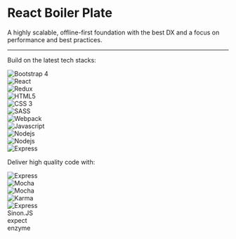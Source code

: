 # React Boiler Plate  

<p class="lead">
    A highly scalable, offline-first foundation with the best DX and a focus on performance and best practices.
</p>

---  

<p>
    Build on the latest tech stacks:
</p>
<div class="container-fluid">
    <div class="row v-s inline">
        <div class="col-xs">
            <div class="media">
                <div class="media-middle">
                    <img src="app/assets/images/logos/bootstrap4.png" alt="Bootstrap 4" class="w-56" />
                </div>
            </div>
        </div>
        <div class="col-xs">
            <div class="media">
                <div class="media-middle">
                    <img src="app/assets/images/logos/react.png" alt="React" class="w-56" />
                </div>
            </div>
        </div>
        <div class="col-xs">
            <div class="media">
                <div class="media-middle">
                    <img src="app/assets/images/logos/redux.png" alt="Redux" class="w-56" />
                </div>
            </div>
        </div>
        <div class="col-xs">
            <div class="media">
                <div class="media-middle">
                    <img src="app/assets/images/logos/html5.png" alt="HTML5" class="w-56" />
                </div>
            </div>
        </div>
        <div class="col-xs">
            <div class="media">
                <div class="media-middle">
                    <img src="app/assets/images/logos/css3.png" alt="CSS 3" class="w-56" />
                </div>
            </div>
        </div>
        <div class="col-xs">
            <div class="media">
                <div class="media-middle">
                    <img src="app/assets/images/logos/sass.png" alt="SASS" class="w-56" />
                </div>
            </div>
        </div>
        <div class="col-xs">
            <div class="media">
                <div class="media-middle">
                    <img src="app/assets/images/logos/webpack.png" alt="Webpack" class="w-56" />
                </div>
            </div>
        </div>
        <div class="col-xs">
            <div class="media">
                <div class="media-middle">
                    <img src="app/assets/images/logos/js.jpg" alt="Javascript" class="w-56" />
                </div>
            </div>
        </div>
        <div class="col-xs">
            <div class="media">
                <div class="media-middle">
                    <img src="app/assets/images/logos/nodejs.png" alt="Nodejs" class="w-xs" />
                </div>
            </div>
        </div>
        <div class="col-xs">
            <div class="media">
                <div class="media-middle">
                    <img src="app/assets/images/logos/npm.png" alt="Nodejs" class="w-xs" />
                </div>
            </div>
        </div>
        <div class="col-xs">
            <div class="media">
                <div class="media-middle">
                    <img src="app/assets/images/logos/express.png" alt="Express" class="w-sm" />
                </div>
            </div>
        </div>
        <div class="col-xs" />
    </div>
</div>
<p class="m-t-md">
    Deliver high quality code with:
</p>
<div class="container-fluid">
    <div class="row v-s inline">
        <div class="col-xs">
            <div class="media">
                <div class="media-middle">
                    <img src="app/assets/images/logos/eslint.png" alt="Express" class="w-56" />
                </div>
            </div>
        </div>
        <div class="col-xs">
            <div class="media">
                <div class="media-middle">
                    <img src="app/assets/images/logos/mocha.png" alt="Mocha" class="w-56" />
                </div>
            </div>
        </div>
        <div class="col-xs">
            <div class="media">
                <div class="media-middle">
                    <img src="app/assets/images/logos/chai.png" alt="Mocha" class="w-56" />
                </div>
            </div>
        </div>
        <div class="col-xs">
            <div class="media">
                <div class="media-middle">
                    <img src="app/assets/images/logos/karma.png" alt="Karma" class="w-sm" />
                </div>
            </div>
        </div>
        <div class="col-xs">
            <div class="media">
                <div class="media-middle">
                    <img src="app/assets/images/logos/babel.png" alt="Express" class="w-xs" />
                </div>
            </div>
        </div>
        <div class="col-xs">
            <div class="media">
                <div class="media-middle">
                    Sinon.JS
                </div>
            </div>
        </div>
        <div class="col-xs">
            <div class="media">
                <div class="media-middle">
                    expect
                </div>
            </div>
        </div>
        <div class="col-xs">
            <div class="media">
                <div class="media-middle">
                    enzyme
                </div>
            </div>
        </div>
        <div class="col-xs" />
    </div>
</div>
